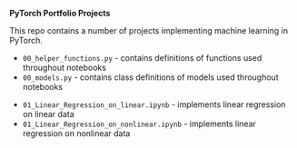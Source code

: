 **PyTorch Portfolio Projects**

This repo contains a number of projects implementing machine learning in PyTorch.

* `00_helper_functions.py` - contains definitions of functions used throughout notebooks
* `00_models.py` - contains class definitions of models used throughout notebooks
<p>  </p> 

* `01_Linear_Regression_on_linear.ipynb` - implements linear regression on linear data
* `01_Linear_Regression_on_nonlinear.ipynb` - implements linear regression on nonlinear data